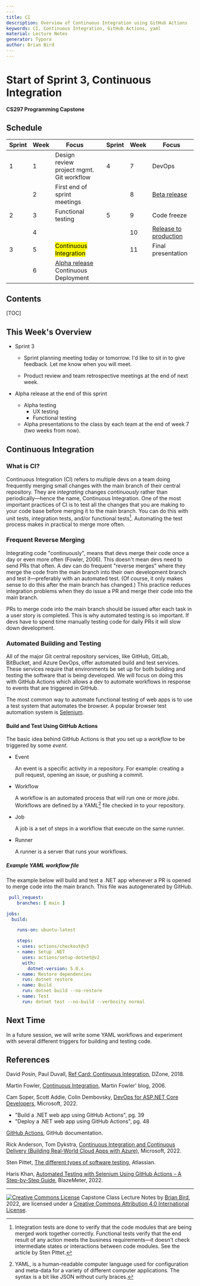 ```yaml
---
​---
title: CI
description: Overview of Continuous Integration using GitHub Actions
keywords: CI, Continuous Integration, GitHub Actions, yaml
material: Lecture Notes
generator: Typora
author: Brian Bird
​---
---
```


<h1>Start of Sprint 3, Continuous Integration</h1>

**CS297 Programming Capstone**



<h2>Schedule</h2>

| Sprint | Week | Focus                                              |      | Sprint | Week | Focus                        |
| ------ | ---- | -------------------------------------------------- | ---- | ------ | ---- | ---------------------------- |
| 1      | 1    | Design review<br />project mgmt.<br />Git workflow |      | 4      | 7    | DevOps                       |
|        | 2    | First end of sprint meetings                       |      |        | 8    | <u>Beta release</u>          |
| 2      | 3    | Functional testing                                 |      | 5      | 9    | Code freeze                  |
|        | 4    |                                                    |      |        | 10   | <u>Release to production</u> |
| 3      | 5    | <mark>Continuous Integration</mark>                |      |        | 11   | Final presentation           |
|        | 6    | <u>Alpha release</u><br />Continuous Deployment    |      |        |      |                              |



<h2>Contents</h2>

[TOC]

## This Week's Overview

- Sprint 3

  - Sprint planning meeting today or tomorrow. I'd like to sit in to give feedback. Let me know when you will meet.

  - Product review and team retrospective meetings at the end of next week.

- Alpha release at the end of this sprint

  - Alpha testing
    - UX testing
    - Functional testing
  - Alpha presentations to the class by each team at the end of week 7 (two weeks from now).



## Continuous Integration

### What is CI?

Continuous Integration (CI) refers to multiple devs on a team doing frequently merging small changes with the main branch of their central repository. They are *integrating* changes *continuously* rather than periodically&mdash;hence the name, Continuous Integration.  One of the most important practices of CI is to test all the changes that you are making to your code base before merging it to the main branch. You can do this with unit tests, integration tests, and/or functional tests[^1]. Automating the test process makes in practical to merge more often.

### Frequent Reverse Merging

Integrating code "continuously", means that devs merge their code once a day or even more often (Fowler, 2006). This doesn't mean devs need to send PRs that often. A dev can do frequent "reverse merges" where they merge the code from the main branch into their own development branch and test it&mdash;preferably with an automated test. (Of course, it only makes sense to do this after the main branch has changed.) This practice reduces integration problems when they do issue a PR and merge their code into the main branch. 

PRs to merge code into the main branch should be issued after each task in a user story is completed. This is why automated testing is so important. If devs have to spend time manually testing code for daily PRs it will slow down development.

### Automated Building and Testing

All of the major Git central repository services, like GitHub, GitLab, BitBucket, and Azure DevOps, offer  automated build and test services. These services require that environments be set up for both building and testing the software that is being developed. We will focus on doing this with GitHub Actions which allows a dev to automate workflows in response to events that are triggered in GitHub.

The most common way to automate functional testing of web apps is to use a test system that automates the browser. A popular browser test automation system is [Selenium](https://www.selenium.dev/).

#### Build and Test Using GitHub Actions

The basic idea behind GitHub Actions is that you set up a *workflow* to be triggered by some *event*.

- 
  Event

  An event is a specific activity in a repository. For example: creating a pull request, opening an issue, or pushing a commit.
  
- Workflow
  
  A workflow is an automated process that will run one or more *jobs*. Workflows are defined by a YAML[^2] file checked in to your repository.
  
- 
  Job

  A job is a set of steps in a workflow that execute on the same runner.
  
- 
  Runner

  A runner is a server that runs your workflows.

##### Example YAML workflow file

The example below will build and test a .NET app whenever a PR is opened to merge code into the main branch. This file was autogenerated by GitHub.

```YAML
 pull_request:
    branches: [ main ]

jobs:
  build:

    runs-on: ubuntu-latest

    steps:
    - uses: actions/checkout@v3
    - name: Setup .NET
      uses: actions/setup-dotnet@v2
      with:
        dotnet-version: 5.0.x
    - name: Restore dependencies
      run: dotnet restore
    - name: Build
      run: dotnet build --no-restore
    - name: Test
      run: dotnet test --no-build --verbosity normal

```



## Next Time

In a future session, we will write some YAML workflows and experiment with several different triggers for building and testing code.



## References

David Posin, Paul Duvall, [Ref Card: Continuous Integration](https://dzone.com/refcardz/continuous-integration), DZone, 2018.

Martin Fowler, [Continuous Integration](https://www.martinfowler.com/articles/continuousIntegration.html), Martin Fowler' blog, 2006.

Cam Soper, Scott Addie, Colin Dembovsky, [DevOps for ASP.NET Core Developers](https://docs.microsoft.com/en-us/dotnet/architecture/devops-for-aspnet-developers/), Microsoft, 2022.

- "Build a .NET web app using GitHub Actions", pg. 39
- "Deploy a .NET web app using GitHub Actions", pg. 48

[GitHub Actions](https://docs.github.com/en/actions), GitHub documentation.

Rick Anderson, Tom Dykstra, [Continuous Integration and Continuous Delivery (Building Real-World Cloud Apps with Azure)](https://docs.microsoft.com/en-us/aspnet/aspnet/overview/developing-apps-with-windows-azure/building-real-world-cloud-apps-with-windows-azure/continuous-integration-and-continuous-delivery), Microsoft, 2022.

Sten Pittet, [The different types of software testing](https://www.atlassian.com/continuous-delivery/software-testing/types-of-software-testing), Atlassian.

Haris Khan, [Automated Testing with Selenium Using GitHub Actions – A Step-by-Step Guide](https://www.blazemeter.com/blog/automated-testing-selenium-github-actions), BlazeMeter, 2022.

[^1]: Integration tests are done to verify that the code modules that are being merged work together correctly. Functional tests verify that the end result of any action meets the business requirements&mdash;it doesn't check intermediate states or interactions between code modules. See the article by Sten Pittet.
[^2]: YAML, is a human-readable computer language used for configuration and meta-data for a variety of different computer applications. The syntax is a bit like JSON without curly braces.



------

[![Creative Commons License](https://i.creativecommons.org/l/by/4.0/88x31.png)](http://creativecommons.org/licenses/by/4.0/)
Capstone Class Lecture Notes by [Brian Bird](https://profbird.dev), <time>2022</time>, are licensed under a [Creative Commons Attribution 4.0 International License](http://creativecommons.org/licenses/by/4.0/). 
